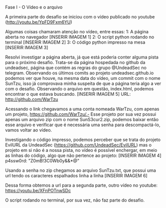 Fase I - O Vídeo e o arquivo

A primeira parte do desafio se iniciou com o vídeo publicado no youtube (http://youtu.be/YpFD9Fxm6YU)

Algumas coisas chamaram atenção no vídeo, entre essas:
1: A página aberta no navegador [INSERIR IMAGEM 1]
2: O script python rodando no terminal [INSERIR IMAGEM 2]
3: O código python impresso na mesa [INSERIR IMAGEM 3]

Resolvi investigar a página aberta, já que está poderia conter alguma pista para o próximo desafio. 
Trata-se da página hospedada no github da undeadsec, página que contém as regras do grupo @UndeadSec no telegram.
Observando os últimos comits ao projeto undeadsec.github.io podemos ver que houve, na mesma data do vídeo, um commit com o nome SunTzu, isso já comprovava minha suspeita de que a página teria algo a ver com o desafio. Observando o arquivo em questão, index.html, podemos encontrar o que estava buscando.
[INSERIR IMAGEM 5]
URL: http://github.com/WarTzu

Acessando o link chegavamos a uma conta nomeada WarTzu, com apenas um projeto, https://github.com/WarTzu/.-
Esse projeto por sua vez possui apenas um arquivo zip com o nome SunS3cur2.zip, podemos baixar então esse arquivo e verificar que é necessária uma senha para descompactá-lo, vamos voltar ao vídeo.

Investigando o código impresso, podemos perceber que se trata do projeto EvilURL da UndeadSec (https://github.com/UndeadSec/EvilURL) mas o projeto em si não é a nossa pista, no vídeo é possível enchergar, em meio as linhas do código, algo que não pertence ao projeto:
[INSERIR IMAGEM 4]
p4ssw0rd: "Z0mB!3C0Wb0y&&*@"

Usando a senha no zip chegamos ao arquivo SunTzu.txt, que possui uma url tendo os caracteres espalhados linha a linha
[INSERIR IMAGEM 6]

Dessa forma obtemos a url para a segunda parte, outro vídeo no youtube:
https://youtu.be/XFnPOTnwSDc

O script rodando no terminal, por sua vez, não faz parte do desafio.
